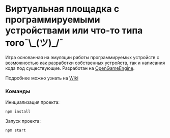 # Виртуальная площадка с программируемыми устройствами или что-то типа того¯\\\_(ツ)_/¯ 

Игра основанная на эмуляции работы программируемых устройств с возможностью как разработки собственных устройств, так и написания кода под существующие. Разработан на [OpenGameEngine](https://github.com/DanteZZ/oge).

Подробнее можно узнать на [Wiki](http://wiki.gal1.ru/)

### Команды
Инициализация проекта:
```
npm install
```

Запуск проекта:
```
npm start
```
